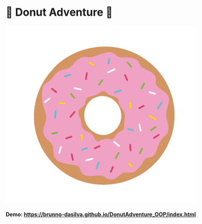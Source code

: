 # 🍩 Donut Adventure 🐀


<img src="./assets/donut.gif" alt="">


#### Demo: https://brunno-dasilva.github.io/DonutAdventure_OOP/index.html
